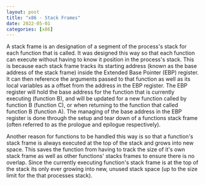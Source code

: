 ```yaml
---
layout: post
title: "x86 - Stack Frames"
date: 2022-05-01
categories: [x86]
---
```


A stack frame is an designation of a segment of the process's stack for each 
function that is called. It was designed this way so that each function can 
execute without having to know it position in the process's stack. This is 
because each stack frame tracks its starting address (known as the base address
of the stack frame) inside the Extended Base Pointer (EBP) register. It can then 
reference the arguments passed to that function as well as its local variables 
as a offset from the address in the EBP register. The EBP register will hold the 
base address for the function that is currently executing (function B), and will 
be updated for a new function called by function B (function C), or when 
returning to the function that called function B (function A). The managing of 
the base address in the EBP register is done through the setup and tear down of 
a functions stack frame (often referred to as the prologue and epilogue 
respectively). 

Another reason for functions to be handled this way is so that a function's 
stack frame is always executed at the top of the stack and grows into new space. 
This saves the function from having to track the size of it's own stack frame
as well as other functions' stacks frames to ensure there is no overlap. Since 
the currently executing function's stack frame is at the top of the stack its
only ever growing into new, unused stack space (up to the size limit for the 
that processes stack).
